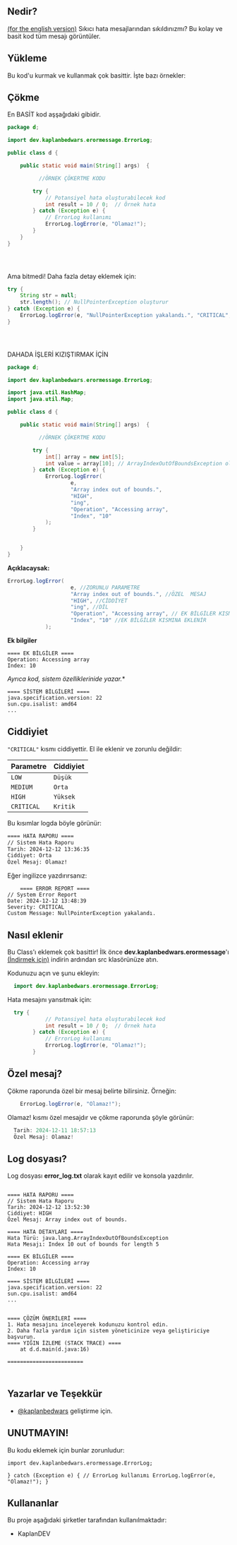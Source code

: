 ## Nedir?
[(for the english version)](https://github.com/KaplanBedwars/Better-error-message/blob/main/README2.MD)
Sıkıcı hata mesajlarından sıkıldınızmı?
Bu kolay ve basit kod tüm mesajı görüntüler.

## Yükleme 

Bu kod'u kurmak ve kullanmak çok basittir. İşte bazı örnekler:

## Çökme

En BASİT kod aşşağıdaki gibidir.

```java
package d;

import dev.kaplanbedwars.erormessage.ErrorLog;

public class d {

    public static void main(String[] args)  {

          //ÖRNEK ÇÖKERTME KODU

        try {
            // Potansiyel hata oluşturabilecek kod
            int result = 10 / 0;  // Örnek hata
        } catch (Exception e) {
            // ErrorLog kullanımı
            ErrorLog.logError(e, "Olamaz!");
        }
    }
}


  
```

Ama bitmedi!
Daha fazla detay eklemek için:
```java
try {
    String str = null;
    str.length(); // NullPointerException oluşturur
} catch (Exception e) {
    ErrorLog.logError(e, "NullPointerException yakalandı.", "CRITICAL", "tr");
}


  
```


DAHADA İŞLERİ KIZIŞTIRMAK İÇİN


```JAVA
package d;

import dev.kaplanbedwars.erormessage.ErrorLog;

import java.util.HashMap;
import java.util.Map;

public class d {

    public static void main(String[] args)  {

          //ÖRNEK ÇÖKERTME KODU

        try {
            int[] array = new int[5];
            int value = array[10]; // ArrayIndexOutOfBoundsException oluşturur
        } catch (Exception e) {
            ErrorLog.logError(
                    e,
                    "Array index out of bounds.",
                    "HIGH",
                    "ing",
                    "Operation", "Accessing array",
                    "Index", "10"
            );
        }


    }
}
```

**Açıklacaysak:**

```java
ErrorLog.logError(
                    e, //ZORUNLU PARAMETRE
                    "Array index out of bounds.", //ÖZEL  MESAJ
                    "HIGH", //CİDDİYET
                    "ing", //DİL
                    "Operation", "Accessing array", // EK BİLGİLER KISMINA EKLENİR
                    "Index", "10" //EK BİLGİLER KISMINA EKLENİR
            );

```


**Ek bilgiler**

```
==== EK BİLGİLER ==== 
Operation: Accessing array
Index: 10
```

*Ayrıca kod, sistem özelliklerinide yazar.**


```
==== SİSTEM BİLGİLERİ ==== 
java.specification.version: 22
sun.cpu.isalist: amd64
...

```




## Ciddiyiet

`"CRITICAL"` kısmı ciddiyettir. El ile eklenir ve zorunlu değildir:


| Parametre | Ciddiyiet     | 
| :-------- | :------- | 
| `LOW` | `Düşük` | 
|`MEDIUM`    |     `Orta`    |
| `HIGH` | `Yüksek` | 
|   `CRITICAL`   |   `Kritik`      |


Bu kısımlar logda böyle görünür:
```txt
==== HATA RAPORU ====
// Sistem Hata Raporu
Tarih: 2024-12-12 13:36:35
Ciddiyet: Orta
Özel Mesaj: Olamaz!

```
Eğer ingilizce yazdırırsanız:
```
    ==== ERROR REPORT ====
// System Error Report
Date: 2024-12-12 13:48:39
Severity: CRITICAL
Custom Message: NullPointerException yakalandı.

```

## Nasıl eklenir

Bu Class'ı eklemek çok basittir! İlk önce **dev.kaplanbedwars.erormessage**'ı  [(İndirmek için)](https://github.com/KaplanBedwars/Better-error-message/tree/main/src/main/java)  indirin ardından src klasörünüze atın.


Kodunuzu açın ve şunu ekleyin:

```java
  import dev.kaplanbedwars.erormessage.ErrorLog;
```

Hata mesajını yansıtmak için:

```java
  try {
            // Potansiyel hata oluşturabilecek kod
            int result = 10 / 0;  // Örnek hata
        } catch (Exception e) {
            // ErrorLog kullanımı
            ErrorLog.logError(e, "Olamaz!");
        }
```

## Özel mesaj?

Çökme raporunda özel bir mesaj belirte bilirsiniz. Örneğin:

```java
    ErrorLog.logError(e, "Olamaz!");

```
Olamaz! kısmı özel mesajdır ve çökme raporunda şöyle görünür:
  

  ```java
    Tarih: 2024-12-11 18:57:13
    Özel Mesaj: Olamaz!

```
## Log dosyası?

Log dosyası **error_log.txt** olarak kayıt edilir ve konsola yazdırılır.


```log

==== HATA RAPORU ====
// Sistem Hata Raporu
Tarih: 2024-12-12 13:52:30
Ciddiyet: HIGH
Özel Mesaj: Array index out of bounds.

==== HATA DETAYLARI ==== 
Hata Türü: java.lang.ArrayIndexOutOfBoundsException
Hata Mesajı: Index 10 out of bounds for length 5

==== EK BİLGİLER ==== 
Operation: Accessing array
Index: 10

==== SİSTEM BİLGİLERİ ==== 
java.specification.version: 22
sun.cpu.isalist: amd64
...


==== ÇÖZÜM ÖNERİLERİ ==== 
1. Hata mesajını inceleyerek kodunuzu kontrol edin.
2. Daha fazla yardım için sistem yöneticinize veya geliştiriciye başvurun.
==== YIĞIN İZLEME (STACK TRACE) ==== 
	at d.d.main(d.java:16)

========================


```

  
#

  
## Yazarlar ve Teşekkür

- [@kaplanbedwars](https://www.github.com/kaplanbedwars) geliştirme için.

  
## UNUTMAYIN!

Bu kodu eklemek için bunlar zorunludur:

`import dev.kaplanbedwars.erormessage.ErrorLog;`

`} catch (Exception e) {
            // ErrorLog kullanımı
            ErrorLog.logError(e, "Olamaz!");
        }`

  
## Kullananlar

Bu proje aşağıdaki şirketler tarafından kullanılmaktadır:

- KaplanDEV


  
